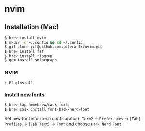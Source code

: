 # nvim

## Installation (Mac)

```bash
$ brew install nvim
$ mkdir -p ~/.config && cd ~/.config
$ git clone git@github.com:tolerantx/nvim.git
$ brew install fzf
$ brew install ripgrep
$ gem install solargraph
```

### NVIM

```
: PlugInstall
```

### Install new fonts

```bash
$ brew tap homebrew/cask-fonts
$ brew cask install font-hack-nerd-font
```
Set new font into iTerm configuration
`iTerm2` -> `Preferences` -> `[Tab] Profiles` -> `[Tab Text]` -> `Font` and choose `Hack Nerd Font`
